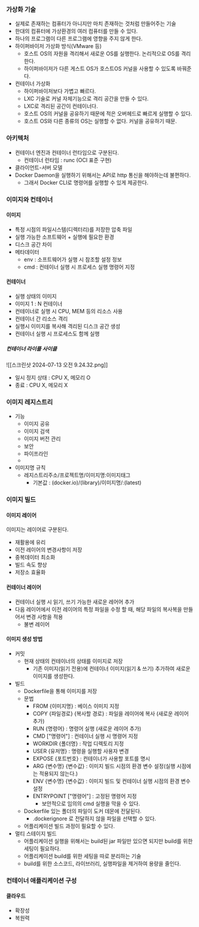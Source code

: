 ### 가상화 기술
- 실제로 존재하는 컴퓨터가 아니지만 마치 존재하는 것처럼 만들어주는 기술
- 한대의 컴퓨터에 가상환경의 여러 컴퓨터를 만들 수 있다.
- 하나의 프로그램이 다른 프로그램에 영향을 주지 않게 한다.
- 하이퍼바이저 가상화 방식(VMware 등)
	- 호스트 OS의 자원을 격리해서 새로운 OS를 실행한다. 논리적으로 OS를 격리한다.
	- 하이퍼바이저가 다른 게스트 OS가 호스트OS 커널을 사용할 수 있도록 바꿔준다.
- 컨테이너 가상화
	- 하이퍼바이저보다 가볍고 빠르다.
	- LXC 기술로 커널 자체기능으로 격리 공간을 만들 수 있다.
	- LXC로 격리된 공간이 컨테이너다.
	- 호스트 OS의 커널을 공유하기 때문에 적은 오버헤드로 빠르게 실행할 수 있다.
	- 호스트 OS와 다른 종류의 OS는 실행할 수 없다. 커널을 공유하기 때문.

### 아키텍처
- 컨테이너 엔진과 컨테이너 런타임으로 구분된다.
	- 컨테이너 런타임 : runc (OCI 표준 구현)
- 클라이언트-서버 모델
- Docker Daemon을 실행하기 위해서는 API로 http 통신을 해야하는데 불편하다.
	- 그래서 Docker CLI로 명령어를 실행할 수 있게 제공한다.

### 이미지와 컨테이너
#### 이미지
- 특정 시점의 파일시스템(디렉터리)를 저장한 압축 파일
- 실행 가능한 소프트웨어 + 실행에 필요한 환경
- 디스크 공간 차이
- 메타데이터
	- env : 소프트웨어가 실행 시 참조할 설정 정보
	- cmd : 컨테이너 실행 시 프로세스 실행 명령어 지정
#### 컨테이너
- 실행 상태의 이미지
- 이미지 1 : N 컨테이너
- 컨테이너로 실행 시 CPU, MEM 등의 리소스 사용
- 컨테이너 간 리소스 격리
- 실행시 이미지를 복사해 격리된 디스크 공간 생성
- 컨테이너 실행 시 프로세스도 함께 실행

##### 컨테이너 라이플 사이클

![[스크린샷 2024-07-13 오전 9.24.32.png]]
- 일시 정지 상태 : CPU X, 메모리 O
- 종료 : CPU X, 메모리 X

### 이미지 레지스트리
- 기능
	- 이미지 공유
	- 이미지 검색
	- 이미지 버전 관리
	- 보안
	- 파이프라인
	- 
- 이미지명 규칙
	- 레지스트리주소/프로젝트명/이미지명:이미지태그
		- 기본값 : (docker.io)/(library)/이미지명/:(latest)

### 이미지 빌드
#### 이미지 레이어
이미지는 레이어로 구분된다.
- 재활용에 유리
- 이전 레이어의 변경사항이 저장
- 중복데이터 최소화
- 빌드 속도 향상
- 저장소 효율화
#### 컨테이너 레이어
- 컨테이너 실행 시 읽기, 쓰기 가능한 새로운 레어어 추가
- 다음 레이어에서 이전 레이어의 특정 파일을 수정 할 때, 해당 파일의 복사복을 만들어서 변경 사항을 적용
	- 불변 레이어
#### 이미지 생성 방법
- 커밋
	- 현재 상태의 컨테이너의 상태를 이미지로 저장
		- 기존 이미지(읽기 전용)에 컨테이너 이미지(읽기 & 쓰기) 추가하여 새로운 이미지를 생성한다.
- 빌드
	- Dockerfile을 통해 이미지를 저장
	- 문법
		- FROM {이미지명} : 베이스 이미지 지정
		- COPY {파일경로} {복사할 경로} : 파일을 레이어에 복사 (새로운 레이어 추가)
		- RUN {명령어} : 명령어 실행 (새로운 레이어 추가)
		- CMD ["명령어"] : 컨테이너 실행 시 명령어 지정
		- WORKDIR {폴더명} : 작업 디렉토리 지정
		- USER {유저명} : 명령을 실행할 사용자 변경
		- EXPOSE {포트번호} : 컨테이너가 사용할 포트를 명시
		- ARG {변수명} {변수값} : 이미지 빌드 시점의 환경 변수 설정(실행 시점에는 적용되지 않는다.)
		- ENV {변수명} {변수값} : 이미지 빌드 및 컨테이너 실행 시점의 환경 변수 설정
		- ENTRYPOINT ["명령어"] : 고정된 명령어 지정
			- 보안적으로 임의의 cmd 실행을 막을 수 있다.
	- Dockerfile 있는 폴더의 파일이 도커 데몬에 전달된다.
		- .dockerignore 로 전달하지 않을 파일을 선택할 수 있다.
	- 어플리케이션 빌드 과정이 필요할 수 있다.
- 멀티 스테이지 빌드
	- 어플리케이션 실행을 위해서는 build된 jar 파일만 있으면 되지만 build를 위한 세팅이 필요하다.
	- 어플리케이션 build를 위한 세팅을 따로 분리하는 기술
	- build를 위한 소스코드, 라이브러리, 실행파일을 제거하여 용량을 줄인다.

### 컨테이너 애플리케이션 구성
#### 클라우드
- 확장성
- 복원력

